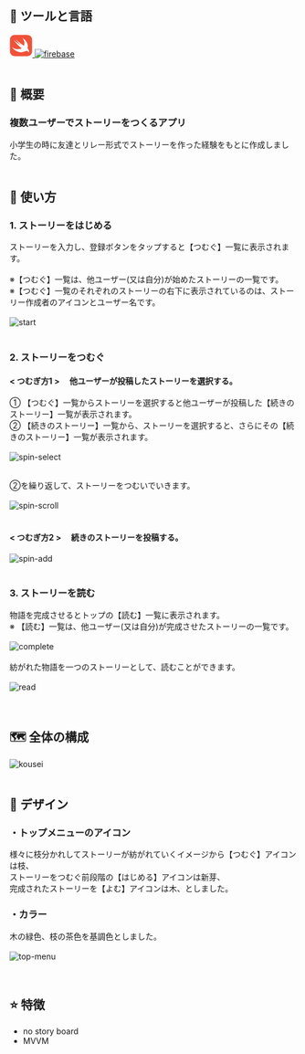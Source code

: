 ## 🔧 ツールと言語
<a href="https://developer.apple.com/swift/" target="_blank" rel="noreferrer"> <img src="https://raw.githubusercontent.com/devicons/devicon/master/icons/swift/swift-original.svg" alt="swift" width="40" height="40"/> </a>
<a href="https://firebase.google.com/" target="_blank" rel="noreferrer"> <img src="https://www.vectorlogo.zone/logos/firebase/firebase-icon.svg" alt="firebase" width="40" height="40"/> </a>
<br><br>

## 💬 概要
### 複数ユーザーでストーリーをつくるアプリ<br>
小学生の時に友達とリレー形式でストーリーを作った経験をもとに作成しました。
<br><br>

## 📃 使い方
### 1. ストーリーをはじめる<br>
ストーリーを入力し、登録ボタンをタップすると【つむぐ】一覧に表示されます。<br><br>
※【つむぐ】一覧は、他ユーザー(又は自分)が始めたストーリーの一覧です。<br>
※【つむぐ】一覧のそれぞれのストーリーの右下に表示されているのは、ストーリー作成者のアイコンとユーザー名です。<br><br>
![start](https://user-images.githubusercontent.com/98724087/152004307-f5810e57-e1b0-4d27-a94f-6f65cce31201.gif)
<br><br>
### 2. ストーリーをつむぐ
#### < つむぎ方1 > 　他ユーザーが投稿したストーリーを選択する。
①  【つむぐ】一覧からストーリーを選択すると他ユーザーが投稿した【続きのストーリー】一覧が表示されます。<br>
② 【続きのストーリー】一覧から、ストーリーを選択すると、さらにその【続きのストーリー】一覧が表示されます。
<br><br>
![spin-select](https://user-images.githubusercontent.com/98724087/152267746-c0353afd-0f54-46e8-8aac-7eb55805aa92.gif)
<br><br>

②を繰り返して、ストーリーをつむいでいきます。
<br><br>
![spin-scroll](https://user-images.githubusercontent.com/98724087/152161385-c54a2bcf-8253-4456-be72-f661a1a0ee78.gif)
<br><br>
#### < つむぎ方2 > 　続きのストーリーを投稿する。
![spin-add](https://user-images.githubusercontent.com/98724087/152163740-a6f24b19-a69f-4f1e-908a-f7f24bee4d94.gif)
<br><br>
### 3. ストーリーを読む<br>
物語を完成させるとトップの【読む】一覧に表示されます。<br>
※ 【読む】一覧は、他ユーザー(又は自分)が完成させたストーリーの一覧です。
<br><br>
![complete](https://user-images.githubusercontent.com/98724087/152004872-50ee4c1f-5c84-47c9-9cfb-ffa4baae27a1.gif)
<br><br>
紡がれた物語を一つのストーリーとして、読むことができます。<br><br>
![read](https://user-images.githubusercontent.com/98724087/155571648-57e996bc-644c-425e-934b-c62f1577074f.gif)<br><br><br>


## 🗺 全体の構成
![kousei](https://user-images.githubusercontent.com/98724087/152153872-41216846-30a6-412e-94a5-4e7cfc925f75.png)
<br><br>
## 🎨  デザイン
### ・トップメニューのアイコン
様々に枝分かれしてストーリーが紡がれていくイメージから【つむぐ】アイコンは枝、<br>ストーリーをつむぐ前段階の【はじめる】アイコンは新芽、<br>完成されたストーリーを【よむ】アイコンは木、としました。<br>
### ・カラー
木の緑色、枝の茶色を基調色としました。<br><br>
![top-menu](https://user-images.githubusercontent.com/98724087/152006069-f10f1d8f-640f-4eec-888f-ef4b28bd264b.gif)

<br>

## ⭐️  特徴
- no story board
- MVVM

